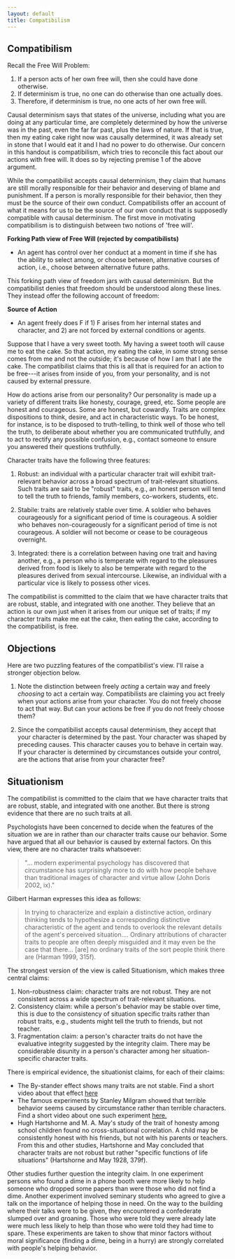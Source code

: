 ```yaml
---
layout: default
title: Compatibilism
---
```



## Compatibilism

Recall the Free Will Problem:

1. If a person acts of her own free will, then she could have done otherwise.
2. If determinism is true, no one can do otherwise than one actually does.
3. Therefore, if determinism is true, no one acts of her own free will. 


Causal determinism says that states of the universe, including what you are doing at any particular time, are completely determined by how the universe was in the past, even the far far past, plus the laws of nature. If that is true, then my eating  cake right now was causally determined, it was already set in stone that I would eat it and I had no power to do otherwise.  Our concern in this handout is compatibilism, which tries to reconcile this fact about our actions with free will. It does so by rejecting premise 1 of the above argument. 


While the compatibilist accepts causal determinism, they claim that humans are still morally responsible for their behavior and deserving of blame and punishment. If a person is morally responsible for their behavior, then they must be the source of their own conduct. Compatibilists offer an account of what it means for us to be the source of our own conduct that is supposedly compatible with causal determinism. The first move in motivating compatibilism is to distinguish between two notions of 'free will'. 




**Forking Path view of Free Will (rejected by compatibilists)**

+ An agent has control over her conduct at a moment in time if she has the ability to select among, or choose between, alternative courses of action, i.e., choose between alternative future paths. 


This forking path view of freedom jars with causal determinism. But the compatibilist denies that freedom should be understood along these lines. They instead offer the following account of freedom:  

**Source of Action**

+ An agent freely does F if 1) F arises from her internal states and character, and 2) are not forced by external conditions or agents.

Suppose that I have a very sweet tooth. My having a sweet tooth will cause me to eat the cake. So that action, my eating the cake, in some strong sense comes from me and not the outside; it's because of how I am that I ate the cake. The compatibilist claims that this is all that is required for an action to be free---it arises from inside of you, from your personality, and is not caused by external pressure.   

How do actions arise from our personality? Our personality is made up a variety of different traits like honesty, courage, greed, etc. Some people are honest and courageous. Some are honest, but cowardly. Traits are complex dispositions to think, desire, and act in characteristic ways. To be honest, for instance, is to be disposed to truth-telling, to think well of those who tell the truth, to deliberate about whether you are communicated truthfully, and to act to rectify any possible confusion, e.g., contact someone to ensure you answered their questions truthfully.

Character traits have the following three features: 

1. Robust: an individual with a particular character trait will exhibit trait-relevant behavior across a broad spectrum of trait-relevant situations. Such traits are said to be "robust" traits, e.g., an honest person will tend to tell the truth to friends, family members, co-workers, students, etc. 

2. Stabile: traits are relatively stable over time.  A soldier who behaves courageously for a significant period of time is courageous. A soldier who behaves non-courageously for a significant period of time is not courageous. A soldier will not become or cease to be courageous overnight. 

3. Integrated: there is a correlation between having one trait and having another, e.g., a person who is temperate with regard to the pleasures derived from food is likely to also be temperate with regard to the pleasures derived from sexual intercourse. Likewise, an individual with a particular vice is likely to possess other vices.


 
The compatibilist is committed to the claim that we have character traits that are robust, stable, and integrated with one another. They believe that an action is our own just when it arises from our unique set of traits; if my character traits make me eat the cake, then eating the cake, according to the compatibilist, is free.



## Objections

Here are two puzzling features of the compatibilist's view. I'll raise a stronger objection below. 

1. Note the distinction between freely *acting* a certain way and freely *choosing* to act a certain way. Compatibilists are claiming you act freely when your actions arise from your character. You do not freely choose to act that way. But can your actions be free if you do not freely choose them? 

2. Since the compatibilist accepts causal determinism, they accept that your character is determined by the past. Your character was shaped by preceding causes. This character causes you to behave in certain way. If your character is determined by circumstances outside your control, are the actions that arise from your character free? 

## Situationism

The compatibilist is committed to the claim that we have character traits that are robust, stable, and integrated with one another. But there is strong evidence that there are no such traits at all. 

Psychologists have been concerned to decide when the features of the situation we are in rather than our character traits cause our behavior. Some have argued that all our behavior is caused by external factors. On this view, there are no character traits whatsoever: 


> "... modern experimental psychology has discovered that circumstance has surprisingly more to do with how people behave than traditional images of character and virtue allow (John Doris 2002, ix)."

Gilbert Harman expresses this idea as follows:

> In trying to characterize and explain a distinctive action, ordinary thinking tends to hypothesize a corresponding distinctive characteristic of the agent and tends to overlook the relevant details of the agent's perceived situation.... Ordinary attributions of character traits to people are often deeply misguided and it may even be the case that there... [are] no ordinary traits of the sort people think there are (Harman 1999, 315f).


The strongest version of the view is called Situationism, which makes three central claims:

1. Non-robustness claim: character traits are not robust. They are not consistent across a wide spectrum of trait-relevant situations. 
2. Consistency claim: while a person's behavior may be stable over time, this is due to the consistency of situation specific traits rather than robust traits, e.g., students might tell the truth to friends, but not teacher. 
3. Fragmentation claim: a person's character traits do not have the evaluative integrity suggested by the integrity claim. There may be considerable disunity in a person's character among her situation-specific character traits.


There is empirical evidence, the situationist claims, for each of their claims: 

+ The By-stander effect shows many traits are not stable. Find a short video about that effect [here](https://www.youtube.com/watch?v=OSsPfbup0ac&spfreload=1)
+ The famous experiments by Stanley Milgram showed that terrible behavior seems caused by circumstance rather than terrible characters. Find a short video about one such experiment [here.](https://www.youtube.com/watch?v=y6GxIuljT3w)
+ Hugh Hartshorne and M. A. May's study of the trait of honesty among school children found no cross-situational correlation. A child may be consistently honest with his friends, but not with his parents or teachers. From this and other studies, Hartshorne and May concluded that character traits are not robust but rather "specific functions of life situations" (Hartshorne and May 1928, 379f). 


Other studies further question the integrity claim. In one experiment persons who found a dime in a phone booth were more likely to help someone who dropped some papers than were those who did not find a dime. Another experiment involved seminary students who agreed to give a talk on the importance of helping those in need. On the way to the building where their talks were to be given, they encountered a confederate slumped over and groaning. Those who were told they were already late were much less likely to help than those who were told they had time to spare. These experiments are taken to show that minor factors without moral significance (finding a dime, being in a hurry) are strongly correlated with people's helping behavior.








